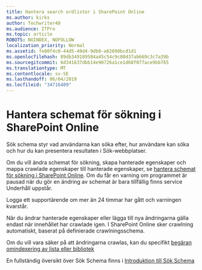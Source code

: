 ```yaml
---
title: Hantera search ordlistor i SharePoint Online
ms.author: kirks
author: Techwriter40
ms.audience: ITPro
ms.topic: article
ROBOTS: NOINDEX, NOFOLLOW
localization_priority: Normal
ms.assetid: fe00f4c0-44d5-49d4-9db0-a62698bcd1d1
ms.openlocfilehash: 89db349189584a45c54c9c08d37ab669c3c7a39b
ms.sourcegitcommit: 6d341637dbb14e90726a1ce1d68f077ace9bb765
ms.translationtype: MT
ms.contentlocale: sv-SE
ms.lasthandoff: 06/04/2019
ms.locfileid: "34716489"
---
```

# <a name="manage-search-schema-in-sharepoint-online"></a>Hantera schemat för sökning i SharePoint Online

Sök schema styr vad användarna kan söka efter, hur användare kan söka och hur du kan presentera resultaten i Sök-webbplatser. 

Om du vill ändra schemat för sökning, skapa hanterade egenskaper och mappa crawlade egenskaper till hanterade egenskaper, se [hantera schemat för sökning i SharePoint Online](https://docs.microsoft.com/en-us/sharepoint/manage-search-schema). Om du får en varning om programmet är pausad när du gör en ändring av schemat är bara tillfällig finns service Underhåll uppstår. 

Logga ett supportärende om mer än 24 timmar har gått och varningen kvarstår.

När du ändrar hanterade egenskaper eller lägga till nya ändringarna gälla endast när innehållet har crawlade igen. I SharePoint Online sker crawlning automatiskt, baserat på definierade crawlningsschema.

Om du vill vara säker på att ändringarna crawlas, kan du specifikt [begäran omindexering av lista eller bibliotek](https://docs.microsoft.com/en-us/sharepoint/manage-search-schema#request-re-indexing-of-a-document-library-or-list) 

En fullständig översikt över Sök Schema finns i [Introduktion till Sök Schema](https://blogs.technet.microsoft.com/tothesharepoint/2012/11/25/introducing-search-schema-for-sharepoint-2013/) 


